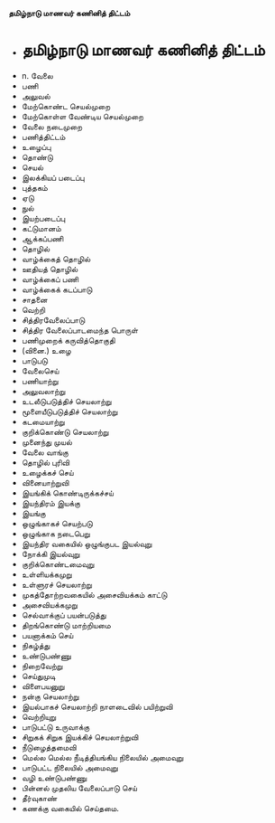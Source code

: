 **தமிழ்நாடு மாணவர் கணினித் திட்டம்**
- # தமிழ்நாடு மாணவர் கணினித் திட்டம்
- n. வேலை
- பணி
- அலுவல்
- மேற்கொண்ட செயல்முறை
- மேற்கொள்ள வேண்டிய செயல்முறை
- வேலை நடைமுறை
- பணித்திட்டம்
- உழைப்பு
- தொண்டு
- செயல்
- இலக்கியப் படைப்பு
- புத்தகம்
- ஏடு
- நுல்
- இயற்படைப்பு
- கட்டுமானம்
- ஆக்கப்பணி
- தொழில்
- வாழ்க்கைத் தொழில்
- ஊதியத் தொழில்
- வாழ்க்கைப் பணி
- வாழ்க்கைக் கடப்பாடு
- சாதனை
- வெற்றி
- சித்திரவேலைப்பாடு
- சித்திர வேலைப்பாடமைந்த பொருள்
- பணிமுறைக் கருவித்தொகுதி
- (வினை.) உழை
- பாடுபடு
- வேலைசெய்
- பணியாற்று
- அலுவலாற்று
- உடலீடுபடுத்திச் செயலாற்று
- மூளையீடுபடுத்திச் செயலாற்று
- கடமையாற்று
- குறிக்கொண்டு செயலாற்று
- முனைந்து  முயல்
- வேலை வாங்கு
- தொழில் புரிவி
- உழைக்கச் செய்
- வினையாற்றுவி
- இயங்கிக் கொண்டிருக்கச்சய்
- இயந்திரம் இயக்கு
- இயங்கு
- ஒழுங்காகச் செயற்படு
- ஒழுங்காக நடைபெறு
- இயந்திர வகையில் ஒழுங்குபட இயல்வுறு
- நோக்கி இயல்வுறு
- குறிக்கொண்டமைவுறு
- உள்ளியக்கமுறு
-  உள்ளுரச் செயலாற்று
- முகத்தோற்றவகையில் அசைவியக்கம் காட்டு
- அசைவியக்கமுறு
- செல்வாக்குப் பயன்படுத்து
- திறங்கொண்டு மாற்றியமை
- பயனாக்கம் செய்
- நிகழ்த்து
- உண்டுபண்ணு
- நிறைவேற்று
- செய்துமுடி
- விளைபயனுறு
- நன்கு செயலாற்று
- இயல்பாகச் செயலாற்றி நாளடைவில் பயிற்றுவி
- வெற்றியுறு
- பாடுபட்டு உருவாக்கு
- சிறுகக் சிறுக இயக்கிச் செயலாற்றுவி
-  நீடுழைத்தமைவி
- மெல்ல மெல்ல நீடித்தியங்கிய நிலையில் அமைவுறு
- பாடுபட்ட நிலையில் அமைவுறு
- வழி உண்டுபண்ணு
- பின்னல் முதலிய வேலைப்பாடு செய்
- தீர்வுகாண்
- கணக்கு வகையில் செய்தமை.

